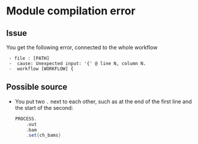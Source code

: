 # Module compilation error

## Issue

You get the following error, connected to the whole workflow

```output
 - file : [PATH]
 -  cause: Unexpected input: '{' @ line N, column N.
 -  workflow [WORKFLOW] {
```

## Possible source

- You put two `.` next to each other, such as at the end of the first line and the start of the second:

    ```groovy
    PROCESS.
        .out
        .bam
        .set{ch_bams}
    ```
